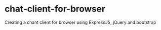 # chat-client-for-browser
Creating a chant client for browser using ExpressJS, jQuery and bootstrap
